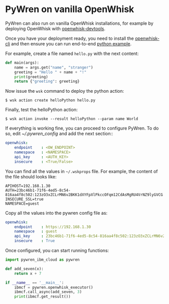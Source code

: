 # PyWren on vanilla OpenWhisk

PyWren can also run on vanilla OpenWhisk installations, for example by deploying OpenWhisk with [openwhisk-devtools](https://github.com/apache/openwhisk-devtools).

Once you have your deployment ready, you need to install the [openwhisk-cli](https://github.com/apache/openwhisk-cli) and then ensure you can run end-to-end [python example](https://github.com/apache/openwhisk/blob/master/docs/actions-python.md). 

For example, create a file named `hello.py` with the next content:

```python
def main(args):
    name = args.get("name", "stranger")
    greeting = "Hello " + name + "!"
    print(greeting)
    return {"greeting": greeting}
```

Now issue the `wsk` command to deploy the python action:

```
$ wsk action create helloPython hello.py
```

Finally, test the helloPython action:

```
$ wsk action invoke --result helloPython --param name World
```

If everything is working fine, you can proceed to configure PyWren. To do so, edit *~/.pywren_config* and add the next section::

```yaml
openwhisk:
    endpoint    : <OW_ENDPOINT>
    namespace   : <NAMESPACE>
    api_key     : <AUTH_KEY>
    insecure    : <True/False>
```

You can find all the values in `~/.wskprops` file. For example, the content of the file should looks like:

```
APIHOST=192.168.1.30
AUTH=23bc46b1-71f6-4ed5-8c54-816aa4f8c502:123zO3xZCLrMN6v2BKK1dXYFpXlPkccOFqm12CdAsMgRU4VrNZ9lyGVCG
INSECURE_SSL=true
NAMESPACE=guest
```

Copy all the values into the pywren config file as:

```yaml
openwhisk:
    endpoint    : https://192.168.1.30
    namespace   : guest
    api_key     : 23bc46b1-71f6-4ed5-8c54-816aa4f8c502:123zO3xZCLrMN6v2BKK1dXYFpXlPkccOFqm12CdAsMgRU4VrNZ9lyGVCG
    insecure    : True
```

Once configured, you can start running functions:

```python
import pywren_ibm_cloud as pywren

def add_seven(x):
    return x + 7

if __name__ == '__main__':
    ibmcf = pywren.openwhisk_executor()
    ibmcf.call_async(add_seven, 3)
    print(ibmcf.get_result())
```
